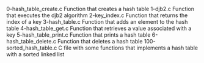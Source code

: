 0-hash_table_create.c 	Function that creates a hash table
1-djb2.c 	Function that executes the djb2 algorithm
2-key_index.c 	Function that returns the index of a key
3-hash_table.c 	Function that adds an element to the hash table
4-hash_table_get.c 	Function that retrieves a value associated with a key
5-hash_table_print.c 	Function that prints a hash table
6-hash_table_delete.c 	Function that deletes a hash table
100-sorted_hash_table.c 	C file with some functions that implements a hash table with a sorted linked list
